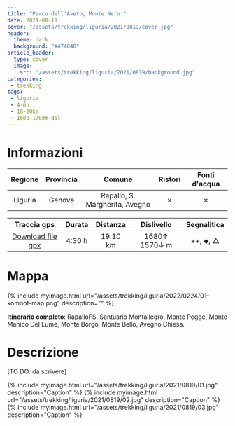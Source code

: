```yaml
---
title: "Parco dell'Aveto, Monte Nero "
date: 2021-08-19
cover: "/assets/trekking/liguria/2021/0819/cover.jpg"
header:
  theme: dark
  background: "#474848"
article_header:
  type: cover
  image:
    src: "/assets/trekking/liguria/2021/0819/background.jpg"
categories:
 - trekking
tags:
 - liguria
 - 4-6h
 - 18-20km
 - 1600-1700m-dsl
---
```


# Informazioni

|       Regione       | Provincia |   Comune     | Ristori | Fonti d'acqua |
|:-------------------:|:---------:|:------------:|:------:|:--------:|
| Liguria             |   Genova  | Rapallo, S. Margherita, Avegno | ✗ | ✗ |

|     Traccia gps     |  Durata |  Distanza | Dislivello  | Segnalitica |
|:-------------------:| :------:| :--------:|:----------: | :---------: |
| [Download file gpx](/assets/trekking/liguria/2022/0224/traccia-gps.gpx) |  4:30 h |  19.10 km | 1680↑ 1570↓ m | ++, ⬥, △ |


# Mappa

{% include myimage.html url="/assets/trekking/liguria/2022/0224/01-komoot-map.png" description="" %}

**Itinerario completo**: RapalloFS, Santuario Montallegro, Monte Pegge, Monte Manico Del Lume, Monte Borgo, Monte Bello, Avegno Chiesa.

# Descrizione

[TO DO: da scrivere]

{% include myimage.html url="/assets/trekking/liguria/2021/0819/01.jpg" description="Caption" %}
{% include myimage.html url="/assets/trekking/liguria/2021/0819/02.jpg" description="Caption" %}
{% include myimage.html url="/assets/trekking/liguria/2021/0819/03.jpg" description="Caption" %}
